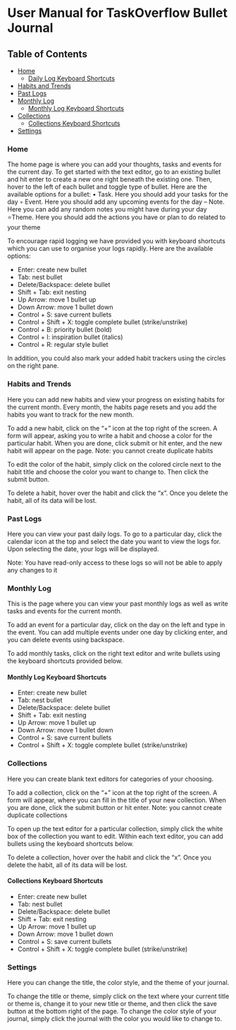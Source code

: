 # User Manual for TaskOverflow Bullet Journal

## Table of Contents
- [Home](#home)
  - [Daily Log Keyboard Shortcuts](#daily-log-keyboard-shortcuts)
- [Habits and Trends](#habits-and-trends)
- [Past Logs](#past-logs)
- [Monthly Log](#monthly-log)
  - [Monthly Log Keyboard Shortcuts](#monthly-log-keyboard-shortcuts)
- [Collections](#collections)
  - [Collections Keyboard Shortcuts](#collections-keyboard-shortcuts)
- [Settings](#settings)

### Home
The home page is where you can add your thoughts, tasks and events for the current day. To get started with the text editor, go to an existing bullet and hit enter to create a new one right beneath the existing one. Then, hover to the left of each bullet and toggle type of bullet. Here are the available options for a bullet:
• Task. Here you should add your tasks for the day
◦ Event. Here you should add any upcoming events for the day
– Note. Here you can add any random notes you might have during your day
⭐Theme. Here you should add the actions you have or plan to do related to your theme

To encourage rapid logging we have provided you with keyboard shortcuts which you can use to organise your logs rapidly. Here are the available options:
- Enter: create new bullet
- Tab: nest bullet
- Delete/Backspace: delete bullet
- Shift + Tab: exit nesting
- Up Arrow: move 1 bullet up
- Down Arrow: move 1 bullet down
- Control + S: save current bullets
- Control + Shift + X: toggle complete bullet (strike/unstrike)
- Control + B: priority bullet (bold)
- Control + I: inspiration bullet (italics)
- Control + R: regular style bullet

In addition, you could also mark your added habit trackers using the circles on the right pane. 

### Habits and Trends
Here you can add new habits and view your progress on existing habits for the current month. Every month, the habits page resets and you add the habits you want to track for the new month.

To add a new habit, click on the “+” icon at the top right of the screen. A form will appear, asking you to write a habit and choose a color for the particular habit. When you are done, click submit or hit enter, and the new habit will appear on the page.
Note: you cannot create duplicate habits

To edit the color of the habit, simply click on the colored circle next to the habit title and choose the color you want to change to. Then click the submit button.

To delete a habit, hover over the habit and click the “x”. Once you delete the habit, all of its data will be lost.

### Past Logs

Here you can view your past daily logs. To go to a particular day, click the calendar icon at the top and select the date you want to view the logs for. Upon selecting the date, your logs will be displayed.

Note: You have read-only access to these logs so will not be able to apply any changes to it

### Monthly Log
This is the page where you can view your past monthly logs as well as write tasks and events for the current month.

To add an event for a particular day, click on the day on the left and type in the event. You can add multiple events under one day by clicking enter, and you can delete events using backspace.

To add monthly tasks, click on the right text editor and write bullets using the keyboard shortcuts provided below.

#### Monthly Log Keyboard Shortcuts
- Enter: create new bullet
- Tab: nest bullet
- Delete/Backspace: delete bullet
- Shift + Tab: exit nesting
- Up Arrow: move 1 bullet up
- Down Arrow: move 1 bullet down
- Control + S: save current bullets
- Control + Shift + X: toggle complete bullet (strike/unstrike)

### Collections
Here you can create blank text editors for categories of your choosing. 

To add a collection, click on the “+” icon at the top right of the screen. A form will appear, where you can fill in the title of your new collection. When you are done, click the submit button or hit enter. 
Note: you cannot create duplicate collections

To open up the text editor for a particular collection, simply click the white box of the collection you want to edit. Within each text editor, you can add bullets using the keyboard shortcuts below.

To delete a collection, hover over the habit and click the “x”. Once you delete the habit, all of its data will be lost.

#### Collections Keyboard Shortcuts
- Enter: create new bullet
- Tab: nest bullet
- Delete/Backspace: delete bullet
- Shift + Tab: exit nesting
- Up Arrow: move 1 bullet up
- Down Arrow: move 1 bullet down
- Control + S: save current bullets
- Control + Shift + X: toggle complete bullet (strike/unstrike)


### Settings
Here you can change the title, the color style, and the theme of your journal.

To change the title or theme, simply click on the text where your current title or theme is, change it to your new title or theme, and then click the save button at the bottom right of the page. To change the color style of your journal, simply click the journal with the color you would like to change to.
